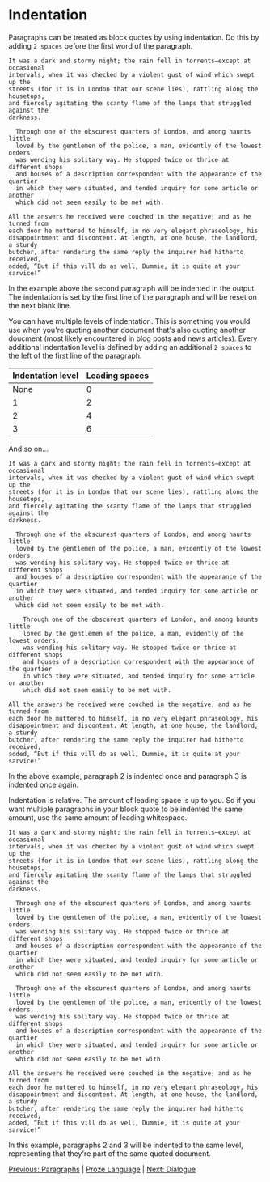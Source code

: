 # Indentation

Paragraphs can be treated as block quotes by using indentation. Do this by adding `2 spaces` before the first word of the paragraph.

```proze
It was a dark and stormy night; the rain fell in torrents—except at occasional
intervals, when it was checked by a violent gust of wind which swept up the
streets (for it is in London that our scene lies), rattling along the housetops,
and fiercely agitating the scanty flame of the lamps that struggled against the
darkness.

  Through one of the obscurest quarters of London, and among haunts little
  loved by the gentlemen of the police, a man, evidently of the lowest orders,
  was wending his solitary way. He stopped twice or thrice at different shops
  and houses of a description correspondent with the appearance of the quartier
  in which they were situated, and tended inquiry for some article or another
  which did not seem easily to be met with.

All the answers he received were couched in the negative; and as he turned from
each door he muttered to himself, in no very elegant phraseology, his
disappointment and discontent. At length, at one house, the landlord, a sturdy
butcher, after rendering the same reply the inquirer had hitherto received,
added, “But if this vill do as vell, Dummie, it is quite at your sarvice!”
```

In the example above the second paragraph will be indented in the output. The indentation is set by the first line of the paragraph and will be reset on the next blank line.

You can have multiple levels of indentation. This is something you would use when you're quoting another document that's also quoting another doucment (most likely encountered in blog posts and news articles). Every additional indentation level is defined by adding an additional `2 spaces` to the left of the first line of the paragraph.

| Indentation level | Leading spaces |
| - | - |
| None | 0 |
| 1 | 2 |
| 2 | 4 |
| 3 | 6 |

And so on...

```proze
It was a dark and stormy night; the rain fell in torrents—except at occasional
intervals, when it was checked by a violent gust of wind which swept up the
streets (for it is in London that our scene lies), rattling along the housetops,
and fiercely agitating the scanty flame of the lamps that struggled against the
darkness.

  Through one of the obscurest quarters of London, and among haunts little
  loved by the gentlemen of the police, a man, evidently of the lowest orders,
  was wending his solitary way. He stopped twice or thrice at different shops
  and houses of a description correspondent with the appearance of the quartier
  in which they were situated, and tended inquiry for some article or another
  which did not seem easily to be met with.

    Through one of the obscurest quarters of London, and among haunts little
    loved by the gentlemen of the police, a man, evidently of the lowest orders,
    was wending his solitary way. He stopped twice or thrice at different shops
    and houses of a description correspondent with the appearance of the quartier
    in which they were situated, and tended inquiry for some article or another
    which did not seem easily to be met with.

All the answers he received were couched in the negative; and as he turned from
each door he muttered to himself, in no very elegant phraseology, his
disappointment and discontent. At length, at one house, the landlord, a sturdy
butcher, after rendering the same reply the inquirer had hitherto received,
added, “But if this vill do as vell, Dummie, it is quite at your sarvice!”
```

In the above example, paragraph 2 is indented once and paragraph 3 is indented once again.

Indentation is relative. The amount of leading space is up to you. So if you want multiple paragraphs in your block quote to be indented the same amount, use the same amount of leading whitespace.

```proze
It was a dark and stormy night; the rain fell in torrents—except at occasional
intervals, when it was checked by a violent gust of wind which swept up the
streets (for it is in London that our scene lies), rattling along the housetops,
and fiercely agitating the scanty flame of the lamps that struggled against the
darkness.

  Through one of the obscurest quarters of London, and among haunts little
  loved by the gentlemen of the police, a man, evidently of the lowest orders,
  was wending his solitary way. He stopped twice or thrice at different shops
  and houses of a description correspondent with the appearance of the quartier
  in which they were situated, and tended inquiry for some article or another
  which did not seem easily to be met with.

  Through one of the obscurest quarters of London, and among haunts little
  loved by the gentlemen of the police, a man, evidently of the lowest orders,
  was wending his solitary way. He stopped twice or thrice at different shops
  and houses of a description correspondent with the appearance of the quartier
  in which they were situated, and tended inquiry for some article or another
  which did not seem easily to be met with.

All the answers he received were couched in the negative; and as he turned from
each door he muttered to himself, in no very elegant phraseology, his
disappointment and discontent. At length, at one house, the landlord, a sturdy
butcher, after rendering the same reply the inquirer had hitherto received,
added, “But if this vill do as vell, Dummie, it is quite at your sarvice!”
```

In this example, paragraphs 2 and 3 will be indented to the same level, representing that they're part of the same quoted document.

[Previous: Paragraphs](./paragraphs.md) | [Proze Language](./proze-language.md) | [Next: Dialogue](./dialogue.md)
